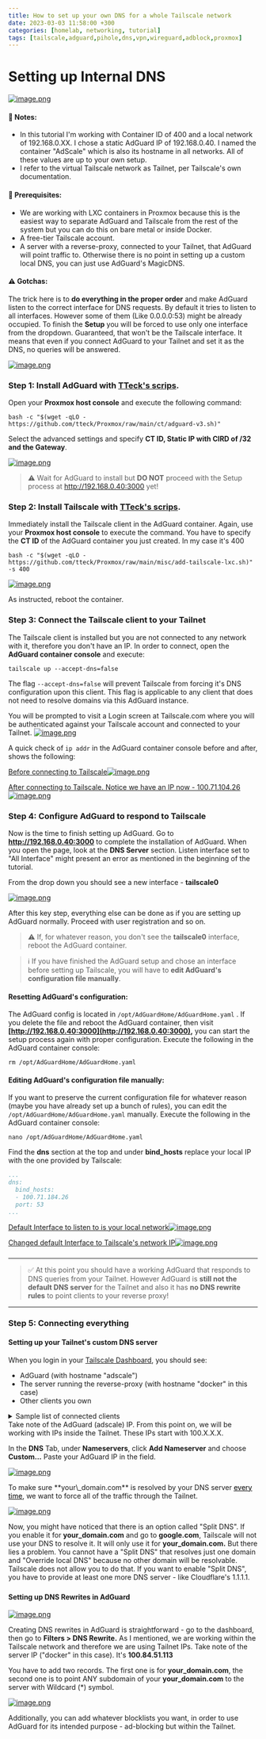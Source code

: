 ```yaml
---
title: How to set up your own DNS for a whole Tailscale network
date: 2023-03-03 11:58:00 +300
categories: [homelab, networking, tutorial]
tags: [tailscale,adguard,pihole,dns,vpn,wireguard,adblock,proxmox]
---
```


# Setting up Internal DNS

[![image.png](https://docs.lan.tenekev.art/uploads/images/drawio/2022-12/drawing-3-1671877554.png)](https://docs.lan.tenekev.art/uploads/images/drawio/2022-12/drawing-3-1671877554.png)

#### 📝 Notes:

* In this tutorial I'm working with Container ID of 400 and a local network of 192.168.0.XX. I chose a static AdGuard IP of 192.168.0.40. I named the container "AdScale" which is also its hostname in all networks. All of these values are up to your own setup.
* I refer to the virtual Tailscale network as Tailnet, per Tailscale's own documentation.

#### 📃 Prerequisites:

* We are working with LXC containers in Proxmox because this is the easiest way to separate AdGuard and Tailscale from the rest of the system but you can do this on bare metal or inside Docker.
* A free-tier Tailscale account.
* A server with a reverse-proxy, connected to your Tailnet, that AdGuard will point traffic to. Otherwise there is no point in setting up a custom local DNS, you can just use AdGuard's MagicDNS.

#### ⚠️ Gotchas: 

The trick here is to **do everything in the proper order** and make AdGuard listen to the correct interface for DNS requests. By default it tries to listen to all interfaces. However some of them (Like 0.0.0.0:53) might be already occupied. To finish the **Setup** you will be forced to use only one interface from the dropdown. Guaranteed, that won't be the Tailscale interface. It means that even if you connect AdGuard to your Tailnet and set it as the DNS, no queries will be answered.

[![image.png](https://docs.lan.tenekev.art/uploads/images/gallery/2022-07/scaled-1680-/u3Dimage.png)](https://docs.lan.tenekev.art/uploads/images/gallery/2022-07/u3Dimage.png)


### Step 1: Install AdGuard with [TTeck's scrips](https://github.com/tteck/Proxmox). 

Open your **Proxmox host console** and execute the following command:

```shell
bash -c "$(wget -qLO - https://github.com/tteck/Proxmox/raw/main/ct/adguard-v3.sh)"
```

Select the advanced settings and specify **CT ID, Static IP with CIRD of /32 and the Gateway**.

[![image.png](https://docs.lan.tenekev.art/uploads/images/gallery/2022-07/scaled-1680-/Cknimage.png)](https://docs.lan.tenekev.art/uploads/images/gallery/2022-07/Cknimage.png)

> ⚠️ Wait for AdGuard to install but **DO NOT** proceed with the Setup process at http://192.168.0.40:3000 yet!

###   


### Step 2: Install Tailscale with [TTeck's scrips](https://github.com/tteck/Proxmox). 

Immediately install the Tailscale client in the AdGuard container. Again, use your **Proxmox host console** to execute the command. You have to specify the **CT ID** of the AdGuard container you just created. In my case it's 400

```shell
bash -c "$(wget -qLO - https://github.com/tteck/Proxmox/raw/main/misc/add-tailscale-lxc.sh)" -s 400
```

[![image.png](https://docs.lan.tenekev.art/uploads/images/gallery/2022-07/scaled-1680-/eapimage.png)](https://docs.lan.tenekev.art/uploads/images/gallery/2022-07/eapimage.png)

As instructed, reboot the container.

###   


### Step 3: Connect the Tailscale client to your Tailnet

The Tailscale client is installed but you are not connected to any network with it, therefore you don't have an IP. In order to connect, open the **AdGuard container console** and execute:

```shell
tailscale up --accept-dns=false
```

The flag `--accept-dns=false` will prevent Tailscale from forcing it's DNS configuration upon this client. This flag is applicable to any client that does not need to resolve domains via this AdGuard instance.

You will be prompted to visit a Login screen at Tailscale.com where you will be authenticated against your Tailscale account and connected to your Tailnet. [![image.png](https://docs.lan.tenekev.art/uploads/images/gallery/2022-07/scaled-1680-/oyhimage.png)](https://docs.lan.tenekev.art/uploads/images/gallery/2022-07/oyhimage.png)

A quick check of `ip addr` in the AdGuard container console before and after, shows the following:

[Before connecting to Tailscale![image.png](https://docs.lan.tenekev.art/uploads/images/gallery/2022-07/scaled-1680-/mWGimage.png)](https://docs.lan.tenekev.art/uploads/images/gallery/2022-07/mWGimage.png)

[After connecting to Tailscale. Notice we have an IP now - 100.71.104.26![image.png](https://docs.lan.tenekev.art/uploads/images/gallery/2022-07/scaled-1680-/lMBimage.png)](https://docs.lan.tenekev.art/uploads/images/gallery/2022-07/lMBimage.png)

###   


### Step 4: Configure AdGuard to respond to Tailscale

Now is the time to finish setting up AdGuard. Go to **http://192.168.0.40:3000** to complete the installation of AdGuard. When you open the page, look at the **DNS Server** section. Listen interface set to "All Interface" might present an error as mentioned in the beginning of the tutorial.

From the drop down you should see a new interface - **tailscale0**

[![image.png](https://docs.lan.tenekev.art/uploads/images/gallery/2022-07/scaled-1680-/r1Kimage.png)](https://docs.lan.tenekev.art/uploads/images/gallery/2022-07/r1Kimage.png)

After this key step, everything else can be done as if you are setting up AdGuard normally. Proceed with user registration and so on.

> ⚠️ If, for whatever reason, you don't see the **tailscale0** interface, reboot the AdGuard container.

> ℹ️ If you have finished the AdGuard setup and chose an interface before setting up Tailscale, you will have to **edit AdGuard's configuration file manually**.

#### Resetting AdGuard's configuration:

The AdGuard config is located in `/opt/AdGuardHome/AdGuardHome.yaml` . If you delete the file and reboot the AdGuard container, then visit **[http://192.168.0.40:3000](http://192.168.0.40:3000),** you can start the setup process again with proper configuration. Execute the following in the AdGuard container console:

```shell
rm /opt/AdGuardHome/AdGuardHome.yaml
```

#### Editing AdGuard's configuration file manually:

If you want to preserve the current configuration file for whatever reason (maybe you have already set up a bunch of rules), you can edit the `/opt/AdGuardHome/AdGuardHome.yaml` manually. Execute the following in the AdGuard container console:

```shell
nano /opt/AdGuardHome/AdGuardHome.yaml
```

Find the **dns** section at the top and under **bind\_hosts** replace your local IP with the one provided by Tailscale:

```YAML
...
dns:
  bind_hosts:
  - 100.71.184.26
  port: 53
...
```

[Default Interface to listen to is your local network![image.png](https://docs.lan.tenekev.art/uploads/images/gallery/2022-07/scaled-1680-/nx1image.png)](https://docs.lan.tenekev.art/uploads/images/gallery/2022-07/nx1image.png)

[Changed default Interface to Tailscale's network IP![image.png](https://docs.lan.tenekev.art/uploads/images/gallery/2022-07/scaled-1680-/ZAximage.png)](https://docs.lan.tenekev.art/uploads/images/gallery/2022-07/ZAximage.png)

###   


---

> ✅ At this point you should have a working AdGuard that responds to DNS queries from your Tailnet. However AdGuard is **still not the default DNS server** for the Tailnet and also it has **no DNS rewrite rules** to point clients to your reverse proxy!

---

###   


### Step 5: Connecting everything

#### Setting up your Tailnet's custom DNS server

When you login in your [Tailscale Dashboard](https://login.tailscale.com/admin/machines), you should see:

* AdGuard (with hostname "adscale")
* The server running the reverse-proxy (with hostname "docker" in this case)
* Other clients you own

<details id="bkmrk-sample-list-of-conne"><summary>Sample list of connected clients</summary>

![image.png](https://docs.lan.tenekev.art/uploads/images/gallery/2022-07/scaled-1680-/fchimage.png)

</details>Take note of the AdGuard (adscale) IP. From this point on, we will be working with IPs inside the Tailnet. These IPs start with 100.X.X.X.

In the **DNS** Tab, under **Nameservers**, click **Add Nameserver** and choose **Custom...** Paste your AdGuard IP in the field.

[![image.png](https://docs.lan.tenekev.art/uploads/images/gallery/2022-07/scaled-1680-/BUEimage.png)](https://docs.lan.tenekev.art/uploads/images/gallery/2022-07/BUEimage.png)

<p class="callout warning">To make sure **your\_domain.com** is resolved by your DNS server <span style="text-decoration: underline;"><span style="color: #000000; text-decoration: underline;">every time</span></span>, we want to force all of the traffic through the Tailnet. </p>

[![image.png](https://docs.lan.tenekev.art/uploads/images/gallery/2022-07/scaled-1680-/AR5image.png)](https://docs.lan.tenekev.art/uploads/images/gallery/2022-07/AR5image.png)

Now, you might have noticed that there is an option called "Split DNS". If you enable it for **your\_domain.com** and go to **google.com**, Tailscale will not use your DNS to resolve it. It will only use it for **your\_domain.com.** But there lies a problem. You cannot have a "Split DNS" that resolves just one domain and "Override local DNS" because no other domain will be resolvable. Tailscale does not allow you to do that. If you want to enable "Split DNS", you have to provide at least one more DNS server - like Cloudflare's 1.1.1.1.

###   


#### Setting up DNS Rewrites in AdGuard

[![image.png](https://docs.lan.tenekev.art/uploads/images/gallery/2022-07/scaled-1680-/141image.png)](https://docs.lan.tenekev.art/uploads/images/gallery/2022-07/141image.png)

Creating DNS rewrites in AdGuard is straightforward - go to the dashboard, then go to **Filters &gt; DNS Rewrite.** As I mentioned, we are working within the Tailscale network and therefore we are using Tailnet IPs. Take note of the server IP ("docker" in this case). It's **100.84.51.113**

You have to add two records. The first one is for **your\_domain.com**, the second one is to point ANY subdomain of your **your\_domain.com** to the server with Wildcard (\*) symbol.

[![image.png](https://docs.lan.tenekev.art/uploads/images/gallery/2022-07/scaled-1680-/ft6image.png)](https://docs.lan.tenekev.art/uploads/images/gallery/2022-07/ft6image.png)

Additionally, you can add whatever blocklists you want, in order to use AdGuard for its intended purpose - ad-blocking but within the Tailnet.